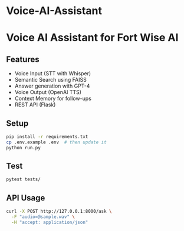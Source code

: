 # Voice-AI-Assistant

# Voice AI Assistant for Fort Wise AI

## Features
- Voice Input (STT with Whisper)
- Semantic Search using FAISS
- Answer generation with GPT-4
- Voice Output (OpenAI TTS)
- Context Memory for follow-ups
- REST API (Flask)

## Setup
```bash
pip install -r requirements.txt
cp .env.example .env  # then update it
python run.py
```

## Test
```bash
pytest tests/
```

## API Usage
```bash
curl -X POST http://127.0.0.1:8000/ask \
  -F "audio=@sample.wav" \
  -H "accept: application/json"
```
